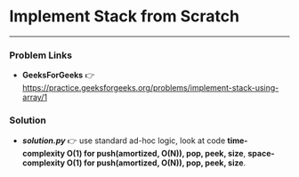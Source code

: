 #  Implement Stack from Scratch

---

### Problem Links
- **__GeeksForGeeks__** :point_right: https://practice.geeksforgeeks.org/problems/implement-stack-using-array/1

### Solution
- **_solution.py_** :point_right: use standard ad-hoc logic, look at code **time-complexity O(1) for push(amortized, O(N)), pop, peek, size**, **space-complexity O(1) for push(amortized, O(N)), pop, peek, size**.
